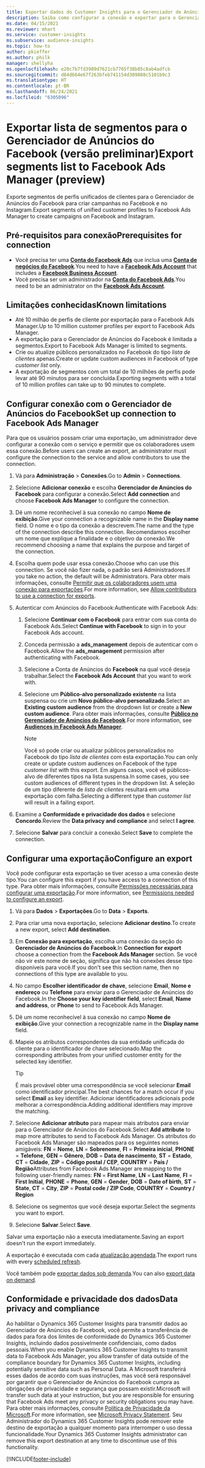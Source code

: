 ```yaml
---
title: Exportar dados do Customer Insights para o Gerenciador de Anúncios do Facebook
description: Saiba como configurar a conexão e exportar para o Gerenciador de Anúncios do Facebook.
ms.date: 04/15/2021
ms.reviewer: mhart
ms.service: customer-insights
ms.subservice: audience-insights
ms.topic: how-to
author: pkieffer
ms.author: philk
manager: shellyha
ms.openlocfilehash: e20c7b7fd3989d7621cb7765f38b85c8ab4adfcb
ms.sourcegitcommit: d84d664e67f263bfeb741154d309088c5101b9c3
ms.translationtype: HT
ms.contentlocale: pt-BR
ms.lasthandoff: 06/24/2021
ms.locfileid: "6305096"
---
```

# <a name="export-segments-list-to-facebook-ads-manager-preview"></a><span data-ttu-id="b2673-103">Exportar lista de segmentos para o Gerenciador de Anúncios do Facebook (versão preliminar)</span><span class="sxs-lookup"><span data-stu-id="b2673-103">Export segments list to Facebook Ads Manager (preview)</span></span>

<span data-ttu-id="b2673-104">Exporte segmentos de perfis unificados de clientes para o Gerenciador de Anúncios do Facebook para criar campanhas no Facebook e no Instagram.</span><span class="sxs-lookup"><span data-stu-id="b2673-104">Export segments of unified customer profiles to Facebook Ads Manager to create campaigns on Facebook and Instagram.</span></span>

## <a name="prerequisites-for-connection"></a><span data-ttu-id="b2673-105">Pré-requisitos para conexão</span><span class="sxs-lookup"><span data-stu-id="b2673-105">Prerequisites for connection</span></span>

- <span data-ttu-id="b2673-106">Você precisa ter uma [**Conta do Facebook Ads**](https://www.facebook.com/business/learn/lessons/step-by-step-ads-manager-account) que inclua uma [**Conta de negócios do Facebook**](https://business.facebook.com/).</span><span class="sxs-lookup"><span data-stu-id="b2673-106">You need to have a [**Facebook Ads Account**](https://www.facebook.com/business/learn/lessons/step-by-step-ads-manager-account) that includes a [**Facebook Business Account**](https://business.facebook.com/).</span></span>
- <span data-ttu-id="b2673-107">Você precisa ser um administrador na [**Conta do Facebook Ads**](https://www.facebook.com/business/learn/lessons/step-by-step-ads-manager-account).</span><span class="sxs-lookup"><span data-stu-id="b2673-107">You need to be an administrator on the [**Facebook Ads Account**](https://www.facebook.com/business/learn/lessons/step-by-step-ads-manager-account).</span></span>

## <a name="known-limitations"></a><span data-ttu-id="b2673-108">Limitações conhecidas</span><span class="sxs-lookup"><span data-stu-id="b2673-108">Known limitations</span></span>

- <span data-ttu-id="b2673-109">Até 10 milhão de perfis de cliente por exportação para o Facebook Ads Manager.</span><span class="sxs-lookup"><span data-stu-id="b2673-109">Up to 10 million customer profiles per export to Facebook Ads Manager.</span></span>
- <span data-ttu-id="b2673-110">A exportação para o Gerenciador de Anúncios do Facebook é limitada a segmentos.</span><span class="sxs-lookup"><span data-stu-id="b2673-110">Export to Facebook Ads Manager is limited to segments.</span></span>
- <span data-ttu-id="b2673-111">Crie ou atualize públicos personalizados no Facebook do tipo *lista de clientes* apenas.</span><span class="sxs-lookup"><span data-stu-id="b2673-111">Create or update custom audiences in Facebook of type *customer list* only.</span></span>
- <span data-ttu-id="b2673-112">A exportação de segmentos com um total de 10 milhões de perfis pode levar até 90 minutos para ser concluída.</span><span class="sxs-lookup"><span data-stu-id="b2673-112">Exporting segments with a total of 10 million profiles can take up to 90 minutes to complete.</span></span>

## <a name="set-up-connection-to-facebook-ads-manager"></a><span data-ttu-id="b2673-113">Configurar conexão com o Gerenciador de Anúncios do Facebook</span><span class="sxs-lookup"><span data-stu-id="b2673-113">Set up connection to Facebook Ads Manager</span></span>

<span data-ttu-id="b2673-114">Para que os usuários possam criar uma exportação, um administrador deve configurar a conexão com o serviço e permitir que os colaboradores usem essa conexão.</span><span class="sxs-lookup"><span data-stu-id="b2673-114">Before users can create an export, an administrator must configure the connection to the service and allow contributors to use the connection.</span></span>

1. <span data-ttu-id="b2673-115">Vá para **Administração** > **Conexões**.</span><span class="sxs-lookup"><span data-stu-id="b2673-115">Go to **Admin** > **Connections**.</span></span>

1. <span data-ttu-id="b2673-116">Selecione **Adicionar conexão** e escolha **Gerenciador de Anúncios do Facebook** para configurar a conexão.</span><span class="sxs-lookup"><span data-stu-id="b2673-116">Select **Add connection** and choose **Facebook Ads Manager** to configure the connection.</span></span>

1. <span data-ttu-id="b2673-117">Dê um nome reconhecível à sua conexão no campo **Nome de exibição**.</span><span class="sxs-lookup"><span data-stu-id="b2673-117">Give your connection a recognizable name in the **Display name** field.</span></span> <span data-ttu-id="b2673-118">O nome e o tipo da conexão a descrevem.</span><span class="sxs-lookup"><span data-stu-id="b2673-118">The name and the type of the connection describe this connection.</span></span> <span data-ttu-id="b2673-119">Recomendamos escolher um nome que explique a finalidade e o objetivo da conexão.</span><span class="sxs-lookup"><span data-stu-id="b2673-119">We recommend choosing a name that explains the purpose and target of the connection.</span></span>

1. <span data-ttu-id="b2673-120">Escolha quem pode usar essa conexão.</span><span class="sxs-lookup"><span data-stu-id="b2673-120">Choose who can use this connection.</span></span> <span data-ttu-id="b2673-121">Se você não fizer nada, o padrão será Administradores.</span><span class="sxs-lookup"><span data-stu-id="b2673-121">If you take no action, the default will be Administrators.</span></span> <span data-ttu-id="b2673-122">Para obter mais informações, consulte [Permitir que os colaboradores usem uma conexão para exportações](connections.md#allow-contributors-to-use-a-connection-for-exports).</span><span class="sxs-lookup"><span data-stu-id="b2673-122">For more information, see [Allow contributors to use a connection for exports](connections.md#allow-contributors-to-use-a-connection-for-exports).</span></span>

1. <span data-ttu-id="b2673-123">Autenticar com Anúncios do Facebook:</span><span class="sxs-lookup"><span data-stu-id="b2673-123">Authenticate with Facebook Ads:</span></span> 

   1. <span data-ttu-id="b2673-124">Selecione **Continuar com o Facebook** para entrar com sua conta do Facebook Ads.</span><span class="sxs-lookup"><span data-stu-id="b2673-124">Select **Continue with Facebook** to sign in to your Facebook Ads account.</span></span>

   1. <span data-ttu-id="b2673-125">Conceda permissão a **ads_management** depois de autenticar com o Facebook.</span><span class="sxs-lookup"><span data-stu-id="b2673-125">Allow the **ads_management** permission after authenticating with Facebook.</span></span>

   1. <span data-ttu-id="b2673-126">Selecione a Conta de Anúncios do **Facebook** na qual você deseja trabalhar.</span><span class="sxs-lookup"><span data-stu-id="b2673-126">Select the **Facebook Ads Account** that you want to work with.</span></span>

   1. <span data-ttu-id="b2673-127">Selecione um **Público-alvo personalizado existente** na lista suspensa ou crie um **Novo público-alvo personalizado**.</span><span class="sxs-lookup"><span data-stu-id="b2673-127">Select an **Existing custom audience** from the dropdown list or create a **New custom audience**.</span></span> <span data-ttu-id="b2673-128">Para obter mais informações, consulte [**Público no Gerenciador de Anúncios do Facebook**](https://www.facebook.com/business/help/744354708981227?id=2469097953376494).</span><span class="sxs-lookup"><span data-stu-id="b2673-128">For more information, see [**Audiences in Facebook Ads Manager**](https://www.facebook.com/business/help/744354708981227?id=2469097953376494).</span></span>
      > [!NOTE]
      > <span data-ttu-id="b2673-129">Você só pode criar ou atualizar públicos personalizados no Facebook do tipo *lista de clientes* com esta exportação.</span><span class="sxs-lookup"><span data-stu-id="b2673-129">You can only create or update custom audiences on Facebook of the type *customer list* with this export.</span></span> <span data-ttu-id="b2673-130">Em alguns casos, você vê públicos-alvo de diferentes tipos na lista suspensa.</span><span class="sxs-lookup"><span data-stu-id="b2673-130">In some cases, you see custom audiences of different types in the dropdown list.</span></span> <span data-ttu-id="b2673-131">A seleção de um tipo diferente de *lista de clientes* resultará em uma exportação com falha.</span><span class="sxs-lookup"><span data-stu-id="b2673-131">Selecting a different type than *customer list* will result in a failing export.</span></span> 

1. <span data-ttu-id="b2673-132">Examine a **Conformidade e privacidade dos dados** e selecione **Concordo**.</span><span class="sxs-lookup"><span data-stu-id="b2673-132">Review the **Data privacy and compliance** and select **I agree**.</span></span>

1. <span data-ttu-id="b2673-133">Selecione **Salvar** para concluir a conexão.</span><span class="sxs-lookup"><span data-stu-id="b2673-133">Select **Save** to complete the connection.</span></span>

## <a name="configure-an-export"></a><span data-ttu-id="b2673-134">Configurar uma exportação</span><span class="sxs-lookup"><span data-stu-id="b2673-134">Configure an export</span></span>

<span data-ttu-id="b2673-135">Você pode configurar esta exportação se tiver acesso a uma conexão deste tipo.</span><span class="sxs-lookup"><span data-stu-id="b2673-135">You can configure this export if you have access to a connection of this type.</span></span> <span data-ttu-id="b2673-136">Para obter mais informações, consulte [Permissões necessárias para configurar uma exportação](export-destinations.md#set-up-a-new-export).</span><span class="sxs-lookup"><span data-stu-id="b2673-136">For more information, see [Permissions needed to configure an export](export-destinations.md#set-up-a-new-export).</span></span>

1. <span data-ttu-id="b2673-137">Vá para **Dados** > **Exportações**.</span><span class="sxs-lookup"><span data-stu-id="b2673-137">Go to **Data** > **Exports**.</span></span>

1. <span data-ttu-id="b2673-138">Para criar uma nova exportação, selecione **Adicionar destino**.</span><span class="sxs-lookup"><span data-stu-id="b2673-138">To create a new export, select **Add destination**.</span></span> 

1. <span data-ttu-id="b2673-139">Em **Conexão para exportação**, escolha uma conexão da seção do **Gerenciador de Anúncios do Facebook**.</span><span class="sxs-lookup"><span data-stu-id="b2673-139">In **Connection for export** choose a connection from the **Facebook Ads Manager** section.</span></span> <span data-ttu-id="b2673-140">Se você não vir este nome de seção, significa que não há conexões desse tipo disponíveis para você.</span><span class="sxs-lookup"><span data-stu-id="b2673-140">If you don't see this section name, then no connections of this type are available to you.</span></span>

1. <span data-ttu-id="b2673-141">No campo **Escolher identificador de chave**, selecione **Email**, **Nome e endereço** ou **Telefone** para enviar para o Gerenciador de Anúncios do Facebook.</span><span class="sxs-lookup"><span data-stu-id="b2673-141">In the **Choose your key identifier field**, select **Email**, **Name and address**, or **Phone** to send to Facebook Ads Manager.</span></span> 

1. <span data-ttu-id="b2673-142">Dê um nome reconhecível à sua conexão no campo **Nome de exibição**.</span><span class="sxs-lookup"><span data-stu-id="b2673-142">Give your connection a recognizable name in the **Display name** field.</span></span>

1. <span data-ttu-id="b2673-143">Mapeie os atributos correspondentes da sua entidade unificada do cliente para o identificador de chave selecionado.</span><span class="sxs-lookup"><span data-stu-id="b2673-143">Map the corresponding attributes from your unified customer entity for the selected key identifier.</span></span>
   > [!TIP]
   > <span data-ttu-id="b2673-144">É mais provável obter uma correspondência se você selecionar **Email** como identificador principal.</span><span class="sxs-lookup"><span data-stu-id="b2673-144">The best chances for a match occur if you select **Email** as key identifier.</span></span> <span data-ttu-id="b2673-145">Adicionar identificadores adicionais pode melhorar a correspondência.</span><span class="sxs-lookup"><span data-stu-id="b2673-145">Adding additional identifiers may improve the matching.</span></span>

1. <span data-ttu-id="b2673-146">Selecione **Adicionar atributo** para mapear mais atributos para enviar para o Gerenciador de Anúncios do Facebook.</span><span class="sxs-lookup"><span data-stu-id="b2673-146">Select **Add attribute** to map more attributes to send to Facebook Ads Manager.</span></span> <span data-ttu-id="b2673-147">Os atributos do Facebook Ads Manager são mapeados para os seguintes nomes amigáveis: **FN** = **Nome**, **LN** = **Sobrenome**, **FI** = **Primeira inicial**, **PHONE** = **Telefone**, **GEN** = **Gênero**, **DOB** = **Data de nascimento**, **ST** = **Estado**, **CT** = **Cidade**, **ZIP** = **Código postal / CEP**, **COUNTRY** = **País / Região**</span><span class="sxs-lookup"><span data-stu-id="b2673-147">Attributes from Facebook Ads Manager are mapping to the following user-friendly names: **FN** = **First Name**, **LN** = **Last Name**, **FI** = **First Initial**, **PHONE** = **Phone**, **GEN** = **Gender**, **DOB** = **Date of birth**, **ST** = **State**, **CT** = **City**, **ZIP** = **Postal code / ZIP Code**, **COUNTRY** = **Country / Region**</span></span>

1. <span data-ttu-id="b2673-148">Selecione os segmentos que você deseja exportar.</span><span class="sxs-lookup"><span data-stu-id="b2673-148">Select the segments you want to export.</span></span>

1. <span data-ttu-id="b2673-149">Selecione **Salvar**.</span><span class="sxs-lookup"><span data-stu-id="b2673-149">Select **Save**.</span></span>

<span data-ttu-id="b2673-150">Salvar uma exportação não a executa imediatamente.</span><span class="sxs-lookup"><span data-stu-id="b2673-150">Saving an export doesn't run the export immediately.</span></span>

<span data-ttu-id="b2673-151">A exportação é executada com cada [atualização agendada](system.md#schedule-tab).</span><span class="sxs-lookup"><span data-stu-id="b2673-151">The export runs with every [scheduled refresh](system.md#schedule-tab).</span></span> 

<span data-ttu-id="b2673-152">Você também pode [exportar dados sob demanda](export-destinations.md#run-exports-on-demand).</span><span class="sxs-lookup"><span data-stu-id="b2673-152">You can also [export data on demand](export-destinations.md#run-exports-on-demand).</span></span> 

## <a name="data-privacy-and-compliance"></a><span data-ttu-id="b2673-153">Conformidade e privacidade dos dados</span><span class="sxs-lookup"><span data-stu-id="b2673-153">Data privacy and compliance</span></span>

<span data-ttu-id="b2673-154">Ao habilitar o Dynamics 365 Customer Insights para transmitir dados ao Gerenciador de Anúncios do Facebook, você permite a transferência de dados para fora dos limites de conformidade do Dynamics 365 Customer Insights, incluindo dados possivelmente confidenciais, como dados pessoais.</span><span class="sxs-lookup"><span data-stu-id="b2673-154">When you enable Dynamics 365 Customer Insights to transmit data to Facebook Ads Manager, you allow transfer of data outside of the compliance boundary for Dynamics 365 Customer Insights, including potentially sensitive data such as Personal Data.</span></span> <span data-ttu-id="b2673-155">A Microsoft transferirá esses dados de acordo com suas instruções, mas você será responsável por garantir que o Gerenciador de Anúncios do Facebook cumpra as obrigações de privacidade e segurança que possam existir.</span><span class="sxs-lookup"><span data-stu-id="b2673-155">Microsoft will transfer such data at your instruction, but you are responsible for ensuring that Facebook Ads meet any privacy or security obligations you may have.</span></span> <span data-ttu-id="b2673-156">Para obter mais informações, consulte [Política de Privacidade da Microsoft](https://go.microsoft.com/fwlink/?linkid=396732).</span><span class="sxs-lookup"><span data-stu-id="b2673-156">For more information, see [Microsoft Privacy Statement](https://go.microsoft.com/fwlink/?linkid=396732).</span></span>
<span data-ttu-id="b2673-157">Seu Administrador do Dynamics 365 Customer Insights pode remover este destino de exportação a qualquer momento para interromper o uso dessa funcionalidade.</span><span class="sxs-lookup"><span data-stu-id="b2673-157">Your Dynamics 365 Customer Insights administrator can remove this export destination at any time to discontinue use of this functionality.</span></span>


[!INCLUDE[footer-include](../includes/footer-banner.md)]
